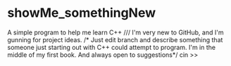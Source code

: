 # showMe_somethingNew
A simple program to help me learn C++
/// I'm very new to GitHub, and I'm gunning for project ideas. 
/* Just edit branch and describe something that someone just starting out with C++ could attempt to program.
I'm in the middle of my first book. And always open to suggestions*/
 cin >> 
